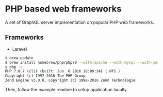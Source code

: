 # PHP based web frameworks

A set of GraphQL server implementation on popular PHP web frameworks.

## Frameworks
* Laravel

```bash
$ brew update
$ brew install homebrew/php/php70 --with-apache --with-mysql --with-postgresql --with-intl
$ php -v
PHP 7.0.7 (cli) (built: Jun  6 2016 18:09:34) ( NTS )
Copyright (c) 1997-2016 The PHP Group
Zend Engine v3.0.0, Copyright (c) 1998-2016 Zend Technologie
```

Then, follow the example readme to setup application locally.
